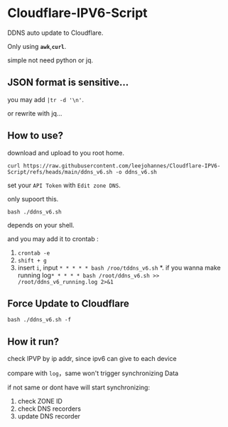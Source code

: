 # Cloudflare-IPV6-Script
DDNS auto update to Cloudflare.</p>
Only using **`awk`**,**`curl`**.</p>
simple not need python or jq.</p>

## JSON format is sensitive...
you may add `|tr -d '\n'`.</p>
or rewrite with jq...</p>
## How to use?
download and upload to you root home.</p>
```
curl https://raw.githubusercontent.com/leejohannes/Cloudflare-IPV6-Script/refs/heads/main/ddns_v6.sh -o ddns_v6.sh
```
set your `API Token` with `Edit zone DNS`.</p>
only supoort this.</p>
```
bash ./ddns_v6.sh
```
depends on your shell.</p>
and you may add it to crontab :
1. `crontab -e`
2. `shift + g`
3. insert `i`, input `* * * * * bash /roo/tddns_v6.sh`
*. if you wanna make running log`* * * * * bash /root/ddns_v6.sh >> /root/ddns_v6_running.log 2>&1`
## Force Update to Cloudflare
```
bash ./ddns_v6.sh -f
```
## How it run?
check IPVP by ip addr, since ipv6 can give to each device</p>
compare with `log`，same won't trigger synchronizing Data</p>
if not same or dont have will start synchronizing:
1. check ZONE ID
2. check DNS recorders
3. update DNS recorder



